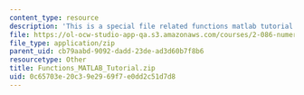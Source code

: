 ```yaml
---
content_type: resource
description: 'This is a special file related functions matlab tutorial. '
file: https://ol-ocw-studio-app-qa.s3.amazonaws.com/courses/2-086-numerical-computation-for-mechanical-engineers-fall-2014/0c65703e20c39e2969f7e0dd2c51d7d8_Functions_MATLAB_Tutorial.zip
file_type: application/zip
parent_uid: cb79aabd-9092-dadd-23de-ad3d60b7f8b6
resourcetype: Other
title: Functions_MATLAB_Tutorial.zip
uid: 0c65703e-20c3-9e29-69f7-e0dd2c51d7d8
---
```

